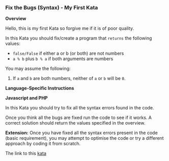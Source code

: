 ### Fix the Bugs (Syntax) - My First Kata

**Overview**  

Hello, this is my first Kata so forgive me if it is of poor quality.

In this Kata you should fix/create a program that `returns` the following values:

* `false/False` if either a or b (or both) are not numbers
* `a % b` plus `b % a` if both arguments are numbers

You may assume the following:

1. If `a` and `b` are both numbers, neither of `a` or `b` will be `0`.

**Language-Specific Instructions**  

**Javascript and PHP**  

In this Kata you should try to fix all the syntax errors found in the code.

Once you think all the bugs are fixed run the code to see if it works. A correct solution should return the values specified in the overview.

**Extension:** Once you have fixed all the syntax errors present in the code (basic requirement), you may attempt to optimise the code or try a different approach by coding it from scratch.  

The link to this [kata](https://www.codewars.com/kata/fix-the-bugs-syntax-my-first-kata/javascript)
